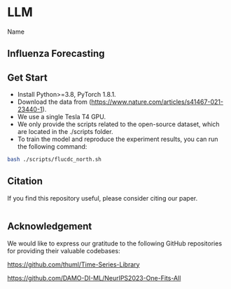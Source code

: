 # LLM

Name

## Influenza Forecasting

## Get Start

- Install Python>=3.8, PyTorch 1.8.1.
- Download the data from (https://www.nature.com/articles/s41467-021-23440-1).
- We use a single Tesla T4  GPU.
- We only provide the scripts related to the open-source dataset, which are located in the ./scripts folder. 
- To train the model and reproduce the experiment results, you can run the following command:

```bash
bash ./scripts/flucdc_north.sh
```

## Citation

If you find this repository useful, please consider citing our paper.

```

```

## Acknowledgement

We would like to express our gratitude to the following GitHub repositories for providing their valuable codebases:

https://github.com/thuml/Time-Series-Library

https://github.com/DAMO-DI-ML/NeurIPS2023-One-Fits-All